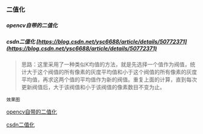### 二值化

##### opencv自带的二值化

##### csdn二值化 [https://blog.csdn.net/ysc6688/article/details/50772371](https://blog.csdn.net/ysc6688/article/details/50772371)
> 思路：这里采用了一种类似K均值的方法，就是先选择一个值作为阀值，统计大于这个阀值的所有像素的灰度平均值和小于这个阀值的所有像素的灰度平均值，再求这两个值的平均值作为新的阀值。重复上面的计算，直到每次更新阀值后，大于该阀值和小于该阀值的像素数目不变为止。

`效果图`

[opencv自带的二值化](binaryNative.png)

[csdn二值化](binaryzation.png)

